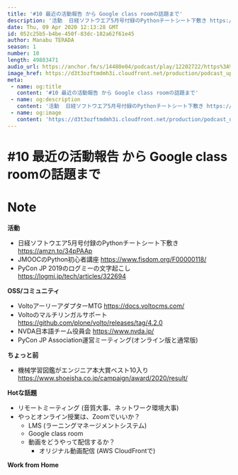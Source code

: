```yaml
---
title: '#10 最近の活動報告 から Google class roomの話題まで'
description: '活動  日経ソフトウエア5月号付録のPythonチートシート下敷き https://amzn.to/34pPAAp JMOOCのPython初心者講座 https://www.fisdom.org/F'
date: Thu, 09 Apr 2020 12:13:28 GMT
id: 052c25b5-b4be-450f-83dc-182a62f61e45
author: Manabu TERADA
season: 1
number: 10
length: 49883471
audio_url: https://anchor.fm/s/14480e04/podcast/play/12202722/https%3A%2F%2Fd3ctxlq1ktw2nl.cloudfront.net%2Fproduction%2F2020-3-9%2F63006650-48000-2-2f4dfe78c2023.mp3
image_href: https://d3t3ozftmdmh3i.cloudfront.net/production/podcast_uploaded/3302665/3302665-1582446732992-f3e5401da36c1.jpg
meta:
 - name: og:title
   content: '#10 最近の活動報告 から Google class roomの話題まで'
 - name: og:description
   content: '活動  日経ソフトウエア5月号付録のPythonチートシート下敷き https://amzn.to/34pPAAp JMOOCのPython初心者講座 https://www.fisdom.org/F'
 - name: og:image
   content: 'https://d3t3ozftmdmh3i.cloudfront.net/production/podcast_uploaded/3302665/3302665-1582446732992-f3e5401da36c1.jpg'
---
```

# #10 最近の活動報告 から Google class roomの話題まで

<DisplayDate :dateStr="'Thu, 09 Apr 2020 12:13:28 GMT'" />
<DisplaySeason :season="1" :topic="10" />


# Note

<p><strong>活動</strong></p>
<ul>
 <li>日経ソフトウエア5月号付録のPythonチートシート下敷き <a href="https://amzn.to/34pPAAp" rel="noreferrer nofollow noopener" target="_blank">https://amzn.to/34pPAAp</a></li>
 <li>JMOOCのPython初心者講座 <a href="https://www.fisdom.org/F00000118/" rel="noreferrer nofollow noopener" target="_blank">https://www.fisdom.org/F00000118/</a></li>
 <li>PyCon JP 2019のログミーの文字起こし <a href="https://logmi.jp/tech/articles/322694" rel="noreferrer nofollow noopener" target="_blank">https://logmi.jp/tech/articles/322694</a></li>
</ul>
<p><strong>OSS/コミュニティ</strong></p>
<ul>
 <li>VoltoアーリーアダプターMTG <a href="https://docs.voltocms.com/" rel="noreferrer nofollow noopener" target="_blank">https://docs.voltocms.com/</a></li>
  <li>Voltoのマルチリンガルサポート <a href="https://github.com/plone/volto/releases/tag/4.2.0" rel="noreferrer nofollow noopener" target="_blank">https://github.com/plone/volto/releases/tag/4.2.0</a></li>
  <li>NVDA日本語チーム役員会 <a href="https://www.nvda.jp/" rel="noreferrer nofollow noopener" target="_blank">https://www.nvda.jp/</a></li>
  <li>PyCon JP Association運営ミーティング(オンライン版と通常版)</li>
</ul>
<p><strong>ちょっと前</strong></p>
<ul>
  <li>機械学習図鑑がエンジニア本大賞ベスト10入り <a href="https://www.shoeisha.co.jp/campaign/award/2020/result/" rel="noreferrer nofollow noopener" target="_blank">https://www.shoeisha.co.jp/campaign/award/2020/result/</a></li>
</ul>
<p><strong>Hotな話題</strong></p>
<ul>
  <li>リモートミーティング (音質大事、ネットワーク環境大事)</li>
  <li>やっとオンライン授業は、Zoomでいいか？
    <ul>
      <li>LMS (ラーニングマネージメントシステム)</li>
      <li>Google class room</li>
      <li>動画をどうやって配信するか？
        <ul>
          <li>オリジナル動画配信 (AWS CloudFrontで)</li>
        </ul>
      </li>
    </ul>
  </li>
</ul>
<p><strong>Work from Home</strong></p>



<Player title="#10 最近の活動報告 から Google class roomの話題まで" 
  audio_url="https://anchor.fm/s/14480e04/podcast/play/12202722/https%3A%2F%2Fd3ctxlq1ktw2nl.cloudfront.net%2Fproduction%2F2020-3-9%2F63006650-48000-2-2f4dfe78c2023.mp3" 
  image_href="https://d3t3ozftmdmh3i.cloudfront.net/production/podcast_uploaded/3302665/3302665-1582446732992-f3e5401da36c1.jpg" 
/>

